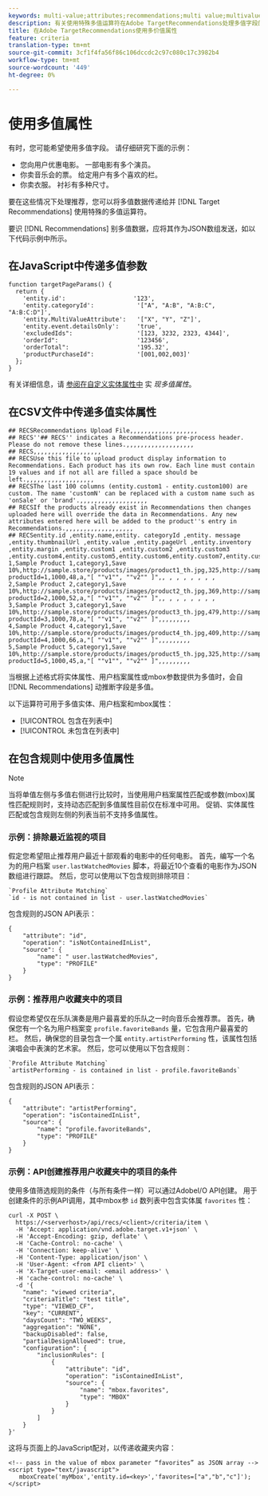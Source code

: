 ```yaml
---
keywords: multi-value;attributes;recommendations;multi value;multivalue;multi-value
description: 有关使用特殊多值运算符在Adobe TargetRecommendations处理多值字段的信息。
title: 在Adobe TargetRecommendations使用多价值属性
feature: criteria
translation-type: tm+mt
source-git-commit: 3cf1f4fa56f86c106dccdc2c97c080c17c3982b4
workflow-type: tm+mt
source-wordcount: '449'
ht-degree: 0%

---
```



# 使用多值属性

有时，您可能希望使用多值字段。 请仔细研究下面的示例：

* 您向用户优惠电影。 一部电影有多个演员。
* 你卖音乐会的票。 给定用户有多个喜欢的栏。
* 你卖衣服。 衬衫有多种尺寸。

要在这些情况下处理推荐，您可以将多值数据传递给并 [!DNL Target Recommendations] 使用特殊的多值运算符。

要识 [!DNL Recommendations] 别多值数据，应将其作为JSON数组发送，如以下代码示例中所示。

## 在JavaScript中传递多值参数

```
function targetPageParams() { 
  return { 
    'entity.id':                   '123', 
    'entity.categoryId':            '["A", "A:B", "A:B:C", "A:B:C:D"]',        
    'entity.MultiValueAttribute':   '["X", "Y", "Z"]', 
    'entity.event.detailsOnly':     'true', 
    'excludedIds":                  '[123, 3232, 2323, 4344]', 
    'orderId":                      '123456', 
    'orderTotal":                   '195.32', 
    'productPurchaseId":            '[001,002,003]' 
  }; 
}
```

有关详细信息，请 [参阅在自定义实体属性中](/help/c-recommendations/c-products/custom-entity-attributes.md#section_80FEFE49E8AF415D99B739AA3CBA2A14) 实 *现多值属性*。

## 在CSV文件中传递多值实体属性

```
## RECSRecommendations Upload File,,,,,,,,,,,,,,,,,,,
## RECS''## RECS'' indicates a Recommendations pre-process header. Please do not remove these lines.,,,,,,,,,,,,,,,,,,,
## RECS,,,,,,,,,,,,,,,,,,,
## RECSUse this file to upload product display information to Recommendations. Each product has its own row. Each line must contain 19 values and if not all are filled a space should be left.,,,,,,,,,,,,,,,,,,,
## RECSThe last 100 columns (entity.custom1 - entity.custom100) are custom. The name 'customN' can be replaced with a custom name such as 'onSale' or 'brand'.,,,,,,,,,,,,,,,,,,,
## RECSIf the products already exist in Recommendations then changes uploaded here will override the data in Recommendations. Any new attributes entered here will be added to the product''s entry in Recommendations.,,,,,,,,,,,,,,,,,,,
## RECSentity.id ,entity.name,entity. categoryId ,entity. message ,entity.thumbnailUrl ,entity.value ,entity.pageUrl ,entity.inventory ,entity.margin ,entity.custom1 ,entity.custom2 ,entity.custom3 ,entity.custom4,entity.custom5,entity.custom6,entity.custom7,entity.custom8,entity.custom9,entity.custom10,
1,Sample Product 1,category1,Save 10%,http://sample.store/products/images/product1_th.jpg,325,http://sample.store/products/product_detail.jsp?productId=1,1000,48,a,"[ ""v1"", ""v2"" ]",, , , , , , , ,
2,Sample Product 2,category1,Save 10%,http://sample.store/products/images/product2_th.jpg,369,http://sample.store/products/product_detail.jsp?productId=2,1000,52,a,"[ ""v1"", ""v2"" ]",, , , , , , , ,
3,Sample Product 3,category1,Save 10%,http://sample.store/products/images/product3_th.jpg,479,http://sample.store/products/product_detail.jsp?productId=3,1000,78,a,"[ ""v1"", ""v2"" ]",,,,,,,,,
4,Sample Product 4,category1,Save 10%,http://sample.store/products/images/product4_th.jpg,409,http://sample.store/products/product_detail.jsp?productId=4,1000,66,a,"[ ""v1"", ""v2"" ]",,,,,,,,,
5,Sample Product 5,category1,Save 10%,http://sample.store/products/images/product5_th.jpg,325,http://sample.store/products/product_detail.jsp?productId=5,1000,45,a,"[ ""v1"", ""v2"" ]",,,,,,,,, 
```

当根据上述格式将实体属性、用户档案属性或mbox参数提供为多值时，会自 [!DNL Recommendations] 动推断字段是多值。

以下运算符可用于多值实体、用户档案和mbox属性：

* [!UICONTROL 包含在列表中]
* [!UICONTROL 未包含在列表中]

## 在包含规则中使用多值属性

>[!NOTE]
>
>当将单值左侧与多值右侧进行比较时，当使用用户档案属性匹配或参数(mbox)属性匹配规则时，支持动态匹配到多值属性目前仅在标准中可用。 促销、实体属性匹配或包含规则左侧的列表当前不支持多值属性。


### 示例：排除最近监视的项目

假定您希望阻止推荐用户最近十部观看的电影中的任何电影。 首先，编写一个名为的用户档案 `user.lastWatchedMovies` 脚本，将最近10个查看的电影作为JSON数组进行跟踪。 然后，您可以使用以下包含规则排除项目：

```
`Profile Attribute Matching`
`id - is not contained in list - user.lastWatchedMovies`
```

包含规则的JSON API表示：

```
{
    "attribute": "id",
    "operation": "isNotContainedInList",
    "source": {
        "name": " user.lastWatchedMovies",
        "type": "PROFILE"
    }
} 
```

### 示例：推荐用户收藏夹中的项目

假设您希望仅在乐队演奏是用户最喜爱的乐队之一时向音乐会推荐票。 首先，确保您有一个名为用户档案变 `profile.favoriteBands` 量，它包含用户最喜爱的栏。 然后，确保您的目录包含一个属 `entity.artistPerforming` 性，该属性包括演唱会中表演的艺术家。 然后，您可以使用以下包含规则：

```
`Profile Attribute Matching`
`artistPerforming - is contained in list - profile.favoriteBands`
```

包含规则的JSON API表示：

```
{
    "attribute": "artistPerforming",
    "operation": "isContainedInList",
    "source": {
        "name": "profile.favoriteBands",
        "type": "PROFILE"
    }
}
```

### 示例：API创建推荐用户收藏夹中的项目的条件

使用多值筛选规则的条件（与所有条件一样）可以通过AdobeI/O API创建。 用于创建条件的示例API调用，其中mbox参 `id` 数列表中包含实体属 `favorites` 性：

```
curl -X POST \
  https://<serverhost>/api/recs/<client>/criteria/item \
  -H 'Accept: application/vnd.adobe.target.v1+json' \
  -H 'Accept-Encoding: gzip, deflate' \
  -H 'Cache-Control: no-cache' \
  -H 'Connection: keep-alive' \
  -H 'Content-Type: application/json' \
  -H 'User-Agent: <from API client>' \
  -H 'X-Target-user-email: <email address>' \
  -H 'cache-control: no-cache' \
  -d '{
    "name": "viewed criteria",
    "criteriaTitle": "test title",
    "type": "VIEWED_CF",
    "key": "CURRENT",
    "daysCount": "TWO_WEEKS",
    "aggregation": "NONE",
    "backupDisabled": false,
    "partialDesignAllowed": true,
    "configuration": {
        "inclusionRules": [
            {
                "attribute": "id",
                "operation": "isContainedInList",
                "source": {
                    "name": "mbox.favorites",
                    "type": "MBOX"
                }
            }
        ]
    }
}'
```

这将与页面上的JavaScript配对，以传递收藏夹内容：

```
<!-- pass in the value of mbox parameter “favorites” as JSON array -->
<script type="text/javascript">
   mboxCreate('myMbox','entity.id=<key>','favorites=["a","b","c"]');
</script>
```
